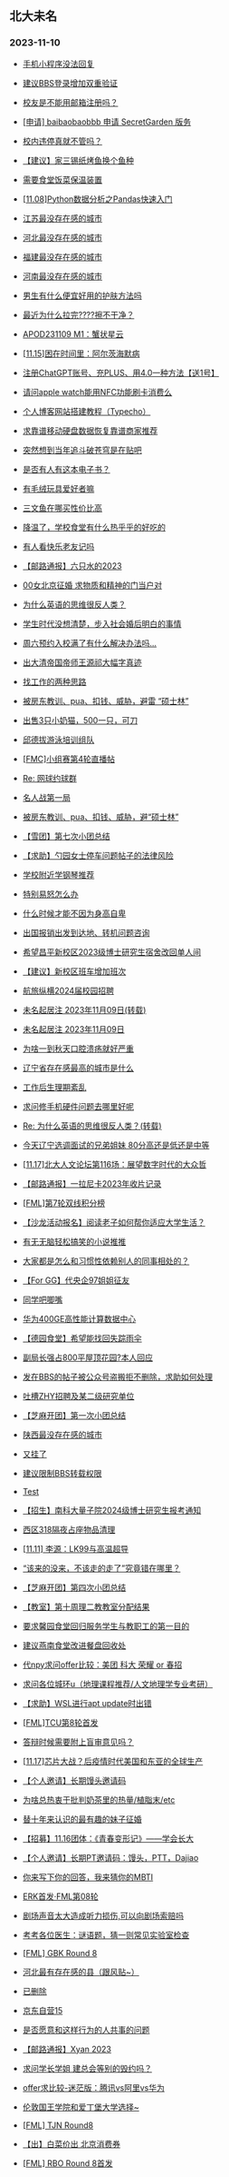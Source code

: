 ## 北大未名 
### 2023-11-10

+ [手机小程序没法回复](https://bbs.pku.edu.cn/v2/post-read.php?bid=16&threadid=18675963)

+ [建议BBS登录增加双重验证](https://bbs.pku.edu.cn/v2/post-read.php?bid=1&threadid=18675607)

+ [校友是不能用邮箱注册吗？](https://bbs.pku.edu.cn/v2/post-read.php?bid=16&threadid=18677951)

+ [[申请] baibaobaobbb 申请 SecretGarden 版务](https://bbs.pku.edu.cn/v2/post-read.php?bid=751&threadid=18665411)

+ [校内违停真就不管吗？](https://bbs.pku.edu.cn/v2/post-read.php?bid=1431&threadid=18675700)

+ [【建议】家三锡纸烤鱼换个鱼种](https://bbs.pku.edu.cn/v2/post-read.php?bid=1431&threadid=18677723)

+ [需要食堂饭菜保温装置](https://bbs.pku.edu.cn/v2/post-read.php?bid=138&threadid=18675897)

+ [[11.08]Python数据分析之Pandas快速入门](https://bbs.pku.edu.cn/v2/post-read.php?bid=25&threadid=18677474)

+ [江苏最没存在感的城市](https://bbs.pku.edu.cn/v2/post-read.php?bid=451&threadid=18677578)

+ [河北最没存在感的城市](https://bbs.pku.edu.cn/v2/post-read.php?bid=475&threadid=18677820)

+ [福建最没存在感的城市](https://bbs.pku.edu.cn/v2/post-read.php?bid=460&threadid=18678060)

+ [河南最没存在感的城市](https://bbs.pku.edu.cn/v2/post-read.php?bid=477&threadid=18678032)

+ [男生有什么便宜好用的护肤方法吗](https://bbs.pku.edu.cn/v2/post-read.php?bid=244&threadid=18677998)

+ [最近为什么拉完????擦不干净？](https://bbs.pku.edu.cn/v2/post-read.php?bid=244&threadid=18676373)

+ [APOD231109 M1：蟹状星云](https://bbs.pku.edu.cn/v2/post-read.php?bid=89&threadid=18678118)

+ [[11.15]困在时间里：阿尔茨海默病](https://bbs.pku.edu.cn/v2/post-read.php?bid=342&threadid=18678025)

+ [注册ChatGPT账号、充PLUS、用4.0一种方法【送1号】](https://bbs.pku.edu.cn/v2/post-read.php?bid=209&threadid=18678186)

+ [请问apple watch能用NFC功能刷卡消费么](https://bbs.pku.edu.cn/v2/post-read.php?bid=488&threadid=18674502)

+ [个人博客网站搭建教程（Typecho）](https://bbs.pku.edu.cn/v2/post-read.php?bid=13&threadid=18624324)

+ [求靠谱移动硬盘数据恢复靠谱商家推荐](https://bbs.pku.edu.cn/v2/post-read.php?bid=197&threadid=18678037)

+ [突然想到当年追斗破苍穹是在贴吧](https://bbs.pku.edu.cn/v2/post-read.php?bid=1475&threadid=18670520)

+ [是否有人有这本电子书？](https://bbs.pku.edu.cn/v2/post-read.php?bid=53&threadid=18677667)

+ [有毛绒玩具爱好者嘛](https://bbs.pku.edu.cn/v2/post-read.php?bid=218&threadid=18672293)

+ [三文鱼在哪买性价比高](https://bbs.pku.edu.cn/v2/post-read.php?bid=90&threadid=18678147)

+ [降温了，学校食堂有什么热乎乎的好吃的](https://bbs.pku.edu.cn/v2/post-read.php?bid=90&threadid=18675856)

+ [有人看快乐老友记吗](https://bbs.pku.edu.cn/v2/post-read.php?bid=200&threadid=18678369)

+ [【邮路通报】六只水的2023](https://bbs.pku.edu.cn/v2/post-read.php?bid=1367&threadid=18458552)

+ [00女北京征婚 求物质和精神的门当户对](https://bbs.pku.edu.cn/v2/post-read.php?bid=167&threadid=18678226)

+ [为什么英语的思维很反人类？](https://bbs.pku.edu.cn/v2/post-read.php?bid=103&threadid=18678092)

+ [学生时代没想清楚，步入社会婚后明白的事情](https://bbs.pku.edu.cn/v2/post-read.php?bid=36&threadid=18675240)

+ [周六预约入校满了有什么解决办法吗...](https://bbs.pku.edu.cn/v2/post-read.php?bid=103&threadid=18678180)

+ [出大清帝国帝师王源祁大幅字真迹](https://bbs.pku.edu.cn/v2/post-read.php?bid=71&threadid=18678024)

+ [找工作的两种思路](https://bbs.pku.edu.cn/v2/post-read.php?bid=99&threadid=18677857)

+ [被房东教训、pua、扣钱、威胁，避雷 “硕士林”](https://bbs.pku.edu.cn/v2/post-read.php?bid=230&threadid=18677852)

+ [出售3只小奶猫，500一只，可刀](https://bbs.pku.edu.cn/v2/post-read.php?bid=71&threadid=18678233)

+ [邱德拔游泳培训组队](https://bbs.pku.edu.cn/v2/post-read.php?bid=136&threadid=18671610)

+ [[FMC]小组赛第4轮直播帖](https://bbs.pku.edu.cn/v2/post-read.php?bid=519&threadid=18677424)

+ [Re: 网球约球群](https://bbs.pku.edu.cn/v2/post-read.php?bid=126&threadid=18098937)

+ [名人战第一局](https://bbs.pku.edu.cn/v2/post-read.php?bid=643&threadid=18677726)

+ [被房东教训、pua、扣钱、威胁，避“硕士林”](https://bbs.pku.edu.cn/v2/post-read.php?bid=301&threadid=18677898)

+ [【雪团】第七次小团总结](https://bbs.pku.edu.cn/v2/post-read.php?bid=696&threadid=18678241)

+ [【求助】勺园女士停车问题帖子的法律风险](https://bbs.pku.edu.cn/v2/post-read.php?bid=301&threadid=18667691)

+ [学校附近学钢琴推荐](https://bbs.pku.edu.cn/v2/post-read.php?bid=580&threadid=18597382)

+ [特别易怒怎么办](https://bbs.pku.edu.cn/v2/post-read.php?bid=690&threadid=18676189)

+ [什么时候才能不因为身高自卑](https://bbs.pku.edu.cn/v2/post-read.php?bid=690&threadid=18675297)

+ [出国报销出发到达地、转机问题咨询](https://bbs.pku.edu.cn/v2/post-read.php?bid=622&threadid=18678235)

+ [希望昌平新校区2023级博士研究生宿舍改回单人间](https://bbs.pku.edu.cn/v2/post-read.php?bid=438&threadid=18581703)

+ [【建议】新校区班车增加班次](https://bbs.pku.edu.cn/v2/post-read.php?bid=438&threadid=18640541)

+ [航旅纵横2024届校园招聘](https://bbs.pku.edu.cn/v2/post-read.php?bid=625&threadid=18678042)

+ [未名起居注 2023年11月09日(转载)](https://bbs.pku.edu.cn/v2/post-read.php?bid=1&threadid=18678808)

+ [未名起居注 2023年11月09日](https://bbs.pku.edu.cn/v2/post-read.php?bid=728&threadid=18678808)

+ [为啥一到秋天口腔溃疡就好严重](https://bbs.pku.edu.cn/v2/post-read.php?bid=1431&threadid=18676024)

+ [辽宁省存在感最高的城市是什么](https://bbs.pku.edu.cn/v2/post-read.php?bid=461&threadid=18678254)

+ [工作后生理期紊乱](https://bbs.pku.edu.cn/v2/post-read.php?bid=244&threadid=18677513)

+ [求问修手机硬件问题去哪里好呢](https://bbs.pku.edu.cn/v2/post-read.php?bid=197&threadid=18678826)

+ [Re: 为什么英语的思维很反人类？(转载)](https://bbs.pku.edu.cn/v2/post-read.php?bid=72&threadid=18678092)

+ [今天辽宁选调面试的兄弟姐妹 80分高还是低还是中等](https://bbs.pku.edu.cn/v2/post-read.php?bid=99&threadid=18678258)

+ [[11.17]北大人文论坛第116场：展望数字时代的大众哲](https://bbs.pku.edu.cn/v2/post-read.php?bid=342&threadid=18678058)

+ [【邮路通报】一拉尼卡2023年收片记录](https://bbs.pku.edu.cn/v2/post-read.php?bid=1367&threadid=18460229)

+ [[FML]第7轮双线积分榜](https://bbs.pku.edu.cn/v2/post-read.php?bid=519&threadid=18678094)

+ [【沙龙活动报名】阅读老子如何帮你适应大学生活？](https://bbs.pku.edu.cn/v2/post-read.php?bid=25&threadid=18678910)

+ [有无无脑轻松搞笑的小说推推](https://bbs.pku.edu.cn/v2/post-read.php?bid=1475&threadid=18678913)

+ [大家都是怎么和习惯性依赖别人的同事相处的？](https://bbs.pku.edu.cn/v2/post-read.php?bid=103&threadid=18678329)

+ [【For GG】代央企97姐姐征友](https://bbs.pku.edu.cn/v2/post-read.php?bid=167&threadid=18678044)

+ [同学吧唧嘴](https://bbs.pku.edu.cn/v2/post-read.php?bid=690&threadid=18678149)

+ [华为400GE高性能计算数据中心](https://bbs.pku.edu.cn/v2/post-read.php?bid=668&threadid=18678911)

+ [【德园食堂】希望能找回失踪雨伞](https://bbs.pku.edu.cn/v2/post-read.php?bid=138&threadid=18675471)

+ [副局长强占800平屋顶花园?本人回应](https://bbs.pku.edu.cn/v2/post-read.php?bid=606&threadid=18678925)

+ [发在BBS的帖子被公众号盗搬拒不删除，求助如何处理](https://bbs.pku.edu.cn/v2/post-read.php?bid=99&threadid=18678920)

+ [吐槽ZHY招聘及某二级研究单位](https://bbs.pku.edu.cn/v2/post-read.php?bid=99&threadid=18678549)

+ [【芝麻开团】第一次小团总结](https://bbs.pku.edu.cn/v2/post-read.php?bid=696&threadid=18664557)

+ [陕西最没存在感的城市](https://bbs.pku.edu.cn/v2/post-read.php?bid=466&threadid=18678066)

+ [又挂了](https://bbs.pku.edu.cn/v2/post-read.php?bid=1&threadid=18678955)

+ [建议限制BBS转载权限](https://bbs.pku.edu.cn/v2/post-read.php?bid=1&threadid=18338953)

+ [Test](https://bbs.pku.edu.cn/v2/post-read.php?bid=7&threadid=18678957)

+ [【招生】南科大量子院2024级博士研究生报考通知](https://bbs.pku.edu.cn/v2/post-read.php?bid=351&threadid=18678967)

+ [西区318隔夜占座物品清理](https://bbs.pku.edu.cn/v2/post-read.php?bid=25&threadid=18678923)

+ [[11.11] 李源：LK99与高温超导](https://bbs.pku.edu.cn/v2/post-read.php?bid=342&threadid=18678966)

+ [“该来的没来，不该走的走了”究竟错在哪里？](https://bbs.pku.edu.cn/v2/post-read.php?bid=376&threadid=18670768)

+ [【芝麻开团】第四次小团总结](https://bbs.pku.edu.cn/v2/post-read.php?bid=696&threadid=18678922)

+ [【教室】第十周理二教教室分配结果](https://bbs.pku.edu.cn/v2/post-read.php?bid=289&threadid=18678964)

+ [要求馨园食堂回归服务学生与教职工的第一目的](https://bbs.pku.edu.cn/v2/post-read.php?bid=438&threadid=18675314)

+ [建议燕南食堂改进餐盘回收处](https://bbs.pku.edu.cn/v2/post-read.php?bid=1431&threadid=18665141)

+ [代npy求问offer比较：美团 科大 荣耀 or 春招](https://bbs.pku.edu.cn/v2/post-read.php?bid=99&threadid=18678091)

+ [求问各位城环u（地理课程推荐/人文地理学专业考研）](https://bbs.pku.edu.cn/v2/post-read.php?bid=31&threadid=18677489)

+ [【求助】WSL进行apt update时出错](https://bbs.pku.edu.cn/v2/post-read.php?bid=13&threadid=18679000)

+ [[FML]TCU第8轮首发](https://bbs.pku.edu.cn/v2/post-read.php?bid=519&threadid=18679022)

+ [答辩时候需要附上盲审意见吗？](https://bbs.pku.edu.cn/v2/post-read.php?bid=972&threadid=18679012)

+ [[11.17]芯片大战？后疫情时代美国和东亚的全球生产](https://bbs.pku.edu.cn/v2/post-read.php?bid=342&threadid=18679024)

+ [【个人邀请】长期馒头邀请码](https://bbs.pku.edu.cn/v2/post-read.php?bid=209&threadid=18679030)

+ [为啥总热衷于批判奶茶里的热量/植脂末/etc](https://bbs.pku.edu.cn/v2/post-read.php?bid=90&threadid=18675954)

+ [替十年来认识的最有趣的妹子征婚](https://bbs.pku.edu.cn/v2/post-read.php?bid=167&threadid=18679017)

+ [【招募】11.16团体：《青春变形记》——学会长大](https://bbs.pku.edu.cn/v2/post-read.php?bid=351&threadid=18679042)

+ [【个人邀请】长期PT邀请码：馒头，PTT，Dajiao](https://bbs.pku.edu.cn/v2/post-read.php?bid=209&threadid=18679030)

+ [你来写下你的回答，我来猜你的MBTI](https://bbs.pku.edu.cn/v2/post-read.php?bid=251&threadid=18679043)

+ [ERK首发·FML第08轮](https://bbs.pku.edu.cn/v2/post-read.php?bid=519&threadid=18679034)

+ [剧场声音太大造成听力损伤,可以向剧场索赔吗](https://bbs.pku.edu.cn/v2/post-read.php?bid=301&threadid=18647495)

+ [考考各位医生：谜语题，猜一则常见实验室检查](https://bbs.pku.edu.cn/v2/post-read.php?bid=244&threadid=18679067)

+ [[FML] GBK Round 8](https://bbs.pku.edu.cn/v2/post-read.php?bid=519&threadid=18679068)

+ [河北最有存在感的县（跟风贴~）](https://bbs.pku.edu.cn/v2/post-read.php?bid=475&threadid=18679035)

+ [已删除](https://bbs.pku.edu.cn/v2/post-read.php?bid=99&threadid=18678920)

+ [京东自营15](https://bbs.pku.edu.cn/v2/post-read.php?bid=488&threadid=18679115)

+ [是否愿意和这样行为的人共事的问题](https://bbs.pku.edu.cn/v2/post-read.php?bid=251&threadid=18676467)

+ [【邮路通报】Xyan 2023](https://bbs.pku.edu.cn/v2/post-read.php?bid=1367&threadid=18464517)

+ [求问学长学姐 建总会等别的毁约吗？](https://bbs.pku.edu.cn/v2/post-read.php?bid=99&threadid=18479379)

+ [offer求比较-迷茫版：腾讯vs阿里vs华为](https://bbs.pku.edu.cn/v2/post-read.php?bid=99&threadid=18679029)

+ [伦敦国王学院和爱丁堡大学选择~](https://bbs.pku.edu.cn/v2/post-read.php?bid=607&threadid=18677490)

+ [[FML] TJN Round8](https://bbs.pku.edu.cn/v2/post-read.php?bid=519&threadid=18679132)

+ [【出】白菜价出 北京消费券](https://bbs.pku.edu.cn/v2/post-read.php?bid=71&threadid=18678949)

+ [[FML] RBO Round 8首发](https://bbs.pku.edu.cn/v2/post-read.php?bid=519&threadid=18679167)

